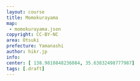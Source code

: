 ```yaml
---
layout: course
title: Momokurayama
map: 
 - momokurayama.json
copyright: CC-BY-NC
area: Otsuki
prefecture: Yamanashi
author: hikr.jp
info:
center: [ 138.9810848236084, 35.63832498777987]
tags: [.draft]
---
```

